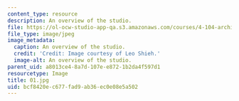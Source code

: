 ```yaml
---
content_type: resource
description: An overview of the studio.
file: https://ol-ocw-studio-app-qa.s3.amazonaws.com/courses/4-104-architecture-studio-intentions-spring-2005/bcf8420ec677fad9ab36ec0e08e5a502_01.jpg
file_type: image/jpeg
image_metadata:
  caption: An overview of the studio.
  credit: 'Credit: Image courtesy of Leo Shieh.'
  image-alt: An overview of the studio.
parent_uid: a8013ce4-8a7d-107e-e872-1b2da4f597d1
resourcetype: Image
title: 01.jpg
uid: bcf8420e-c677-fad9-ab36-ec0e08e5a502
---
```

